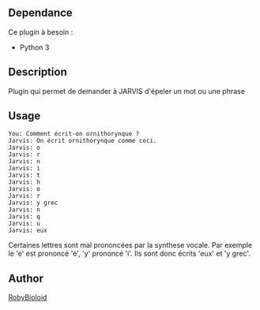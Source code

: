 ## Dependance
Ce plugin à besoin : 
- Python 3

## Description
Plugin qui permet de demander à JARVIS d'épeler un mot ou une phrase

## Usage
```
You: Comment écrit-on ornithorynque ?
Jarvis: On écrit ornithorynque comme ceci.
Jarvis: o
Jarvis: r
Jarvis: n
Jarvis: i
Jarvis: t
Jarvis: h
Jarvis: o
Jarvis: r
Jarvis: y grec
Jarvis: n
Jarvis: q
Jarvis: u
Jarvis: eux
```

Certaines lettres sont mal prononcées par la synthese vocale.
Par exemple le 'e' est prononcé 'é', 'y' prononcé 'i'.
Ils sont donc écrits 'eux' et 'y grec'.

## Author
[RobyBioloid](https://github.com/RobyBioloid/jarvis-calendar)
